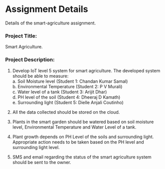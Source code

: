# Assignment Details
Details of the smart-agriculture assignment. 

### Project Title:
Smart Agriculture.

### Project Description: 
1. Develop IoT level 5 system for smart agriculture. The developed system should be able to measure:  
a. Soil Moisture level (Student 1: Chandan Kumar Samal)\
b. Environmental Temperature (Student 2: P V Murali)\
c. Water level of a tank (Student 3: Arijit Dhar)\
d. PH level of the soil (Student 4: Dheeraj D Kamath)\
e. Surrounding light (Student 5: Dielle Anjali Coutinho)

2. All the data collected should be stored on the cloud.
3. Plants in the smart garden should be watered based on soil moisture level, Environmental Temperature and Water Level of a tank.
4. Plant growth depends on PH Level of the soils and surrounding light. Appropriate action needs to be taken based on the PH level and surrounding light level.
5. SMS and email regarding the status of the smart agriculture system should be sent to the owner.
